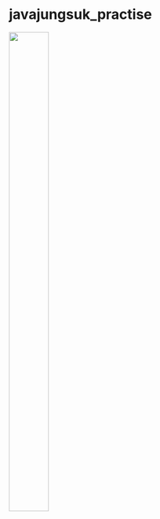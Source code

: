 # javajungsuk_practise


<img src = "https://user-images.githubusercontent.com/86302876/215315349-758f6c04-51d3-4e38-b92f-0843197f6670.jpg" width ="40%" height="50%">
</img>
